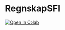 # RegnskapSFI
[![Open In Colab](https://colab.research.google.com/assets/colab-badge.svg)](https://colab.research.google.com/github/Adnlatif/SFI/blob/main/RegnskapSFI-AL-Ver-12072023-ColabOpt.ipynb)
